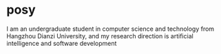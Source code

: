 # posy
I am an undergraduate student in computer science and technology from Hangzhou Dianzi University, and my research direction is artificial intelligence and software development
